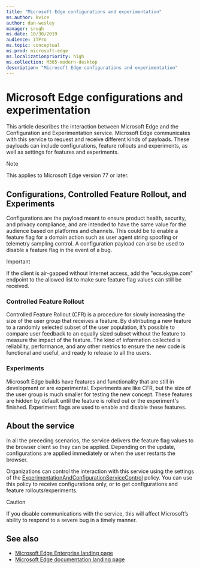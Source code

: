 ```yaml
---
title: "Microsoft Edge configurations and experimentation"
ms.author: kvice
author: dan-wesley
manager: srugh
ms.date: 10/30/2019
audience: ITPro
ms.topic: conceptual
ms.prod: microsoft-edge
ms.localizationpriority: high
ms.collection: M365-modern-desktop
description: "Microsoft Edge configurations and experimentation"
---
```


# Microsoft Edge configurations and experimentation

This article describes the interaction between Microsoft Edge and the Configuration and Experimentation service. Microsoft Edge communicates with this service to request and receive different kinds of payloads. These payloads can include configurations, feature rollouts and experiments, as well as settings for features and experiments.

> [!NOTE]
> This applies to Microsoft Edge version 77 or later.

## Configurations, Controlled Feature Rollout, and Experiments

Configurations are the payload meant to ensure product health, security, and privacy compliance, and are intended to have the same value for the audience based on platforms and channels. This could be to enable a feature flag for a domain action such as user agent string spoofing or telemetry sampling control. A configuration payload can also be used to disable a feature flag in the event of a bug.

> [!IMPORTANT]
> If the client is air-gapped without Internet access, add the "ecs.skype.com" endpoint to the allowed list to make sure feature flag values can still be received.

### Controlled Feature Rollout

Controlled Feature Rollout (CFR) is a procedure for slowly increasing the size of the user group that receives a feature. By distributing a new feature to a randomly selected subset of the user population, it’s possible to  compare user feedback to an equally sized  subset without the feature to measure the impact of the feature. The kind of information collected is reliability, performance, and any other metrics to ensure the new code is functional and useful, and ready to release to all the users.

### Experiments

Microsoft Edge builds have features and functionality that are still in development or are experimental. Experiments are like CFR, but the size of the user group is much smaller for testing the new concept. These features are hidden by default until the feature is rolled out or the experiment's finished. Experiment flags are used to enable and disable these features.

## About the service

In all the preceding scenarios, the service delivers the feature flag values to the browser client so they can be applied. Depending on the update, configurations are applied immediately or when the user restarts the browser.  

Organizations can control the interaction with this service using the settings of the [ExperimentationAndConfigurationServiceControl](https://docs.microsoft.com/DeployEdge/microsoft-edge-policies#experimentationandconfigurationservicecontrol) policy. You can use this policy to receive configurations only, or to get configurations and feature rollouts/experiments.

> [!CAUTION]
> If you disable communications with the service, this will affect Microsoft’s ability to respond to a severe bug in a timely manner.

## See also

- [Microsoft Edge Enterprise landing page](https://www.microsoftedgeinsider.com/enterprise)
- [Microsoft Edge documentation landing page](https://docs.microsoft.com/DeployEdge/)
